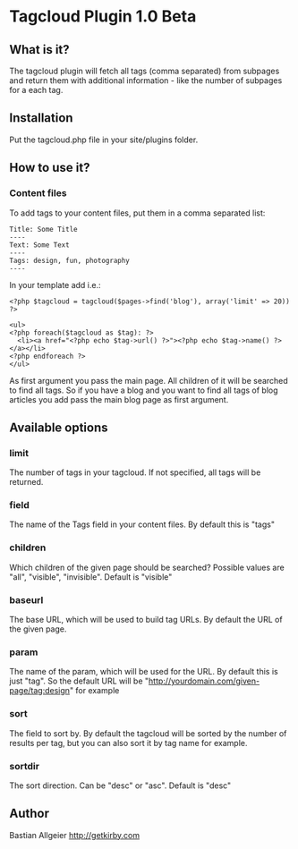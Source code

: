# Tagcloud Plugin 1.0 Beta

## What is it?

The tagcloud plugin will fetch all tags (comma separated) from subpages and return them with additional information - like the number of subpages for a each tag. 

## Installation 

Put the tagcloud.php file in your site/plugins folder. 

## How to use it?

### Content files

To add tags to your content files, put them in a comma separated list:

	Title: Some Title
	----
	Text: Some Text
	----
	Tags: design, fun, photography
	----

In your template add i.e.:

    <?php $tagcloud = tagcloud($pages->find('blog'), array('limit' => 20)) ?>
	
	<ul>
	<?php foreach($tagcloud as $tag): ?>
	  <li><a href="<?php echo $tag->url() ?>"><?php echo $tag->name() ?></a></li>
	<?php endforeach ?>
	</ul>	


As first argument you pass the main page. All children of it will be searched to find all tags. So if you have a blog and you want to find all tags of blog articles you add pass the main blog page as first argument. 


## Available options

### limit

The number of tags in your tagcloud. If not specified, all tags will be returned.

### field

The name of the Tags field in your content files. By default this is "tags"

### children

Which children of the given page should be searched? Possible values are "all", "visible", "invisible". Default is "visible"

### baseurl

The base URL, which will be used to build tag URLs. By default the URL of the given page. 

### param

The name of the param, which will be used for the URL. By default this is just "tag". So the default URL will be "http://yourdomain.com/given-page/tag:design" for example

### sort

The field to sort by. By default the tagcloud will be sorted by the number of results per tag, but you can also sort it by tag name for example. 

### sortdir

The sort direction. Can be "desc" or "asc". Default is "desc"

	    
## Author
Bastian Allgeier
<http://getkirby.com>